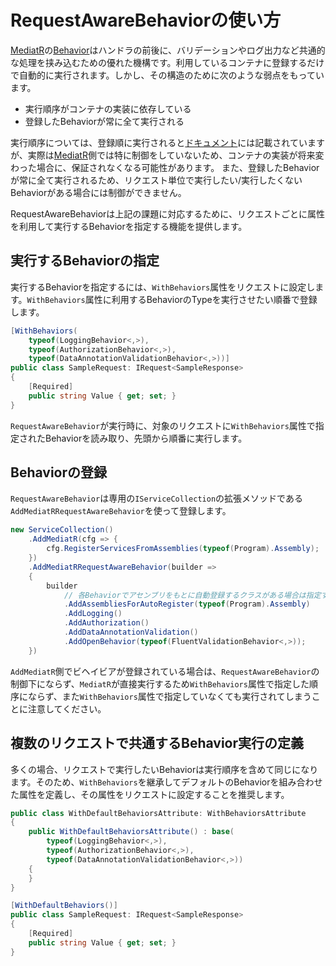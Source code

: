 # RequestAwareBehaviorの使い方

[MediatR]の[Behavior]はハンドラの前後に、バリデーションやログ出力など共通的な処理を挟み込むための優れた機構です。利用しているコンテナに登録するだけで自動的に実行されます。しかし、その構造のために次のような弱点をもっています。

- 実行順序がコンテナの実装に依存している
- 登録したBehaviorが常に全て実行される

実行順序については、登録順に実行されると[ドキュメント](https://github.com/jbogard/MediatR/wiki/Behaviors#registering-pipeline-behaviors)には記載されていますが、実際は[MediatR]側では特に制御をしていないため、コンテナの実装が将来変わった場合に、保証されなくなる可能性があります。
また、登録したBehaviorが常に全て実行されるため、リクエスト単位で実行したい/実行したくないBehaviorがある場合には制御ができません。

RequestAwareBehaviorは上記の課題に対応するために、リクエストごとに属性を利用して実行するBehaviorを指定する機能を提供します。

## 実行するBehaviorの指定

実行するBehaviorを指定するには、`WithBehaviors`属性をリクエストに設定します。`WithBehaviors`属性に利用するBehaviorのTypeを実行させたい順番で登録します。

```cs
[WithBehaviors(
    typeof(LoggingBehavior<,>),
    typeof(AuthorizationBehavior<,>),
    typeof(DataAnnotationValidationBehavior<,>))]
public class SampleRequest: IRequest<SampleResponse>
{
    [Required]
    public string Value { get; set; }
}
```

`RequestAwareBehavior`が実行時に、対象のリクエストに`WithBehaviors`属性で指定されたBehaviorを読み取り、先頭から順番に実行します。

## Behaviorの登録

`RequestAwareBehavior`は専用の`IServiceCollection`の拡張メソッドである`AddMediatRRequestAwareBehavior`を使って登録します。

```cs
new ServiceCollection()
    .AddMediatR(cfg => {
        cfg.RegisterServicesFromAssemblies(typeof(Program).Assembly);
    })
    .AddMediatRRequestAwareBehavior(builder =>
    {
        builder
            // 各Behaviorでアセンブリをもとに自動登録するクラスがある場合は指定する
            .AddAssembliesForAutoRegister(typeof(Program).Assembly)
            .AddLogging()
            .AddAuthorization()
            .AddDataAnnotationValidation()
            .AddOpenBehavior(typeof(FluentValidationBehavior<,>));
    })
```

`AddMediatR`側でビヘイビアが登録されている場合は、`RequestAwareBehavior`の制御下にならず、`MediatR`が直接実行するため`WithBehaviors`属性で指定した順序にならず、また`WithBehaviors`属性で指定していなくても実行されてしまうことに注意してください。

## 複数のリクエストで共通するBehavior実行の定義

多くの場合、リクエストで実行したいBehaviorは実行順序を含めて同じになります。そのため、`WithBehaviors`を継承してデフォルトのBehaviorを組み合わせた属性を定義し、その属性をリクエストに設定することを推奨します。

```cs
public class WithDefaultBehaviorsAttribute: WithBehaviorsAttribute
{
    public WithDefaultBehaviorsAttribute() : base(
        typeof(LoggingBehavior<,>),
        typeof(AuthorizationBehavior<,>),
        typeof(DataAnnotationValidationBehavior<,>))
    {
    }
}

[WithDefaultBehaviors()]
public class SampleRequest: IRequest<SampleResponse>
{
    [Required]
    public string Value { get; set; }
}
```

[MediatR]:https://github.com/jbogard/MediatR
[Behavior]:https://github.com/jbogard/MediatR/wiki/Behaviors
